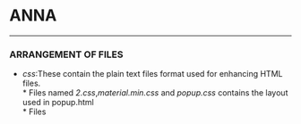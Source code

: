 # ANNA
---
### ARRANGEMENT OF FILES 

* _css_:These contain the plain text files format used for enhancing HTML files.   
       * Files named _2.css_,_material.min.css_ and _popup.css_ contains the layout used in popup.html  
       * Files 
